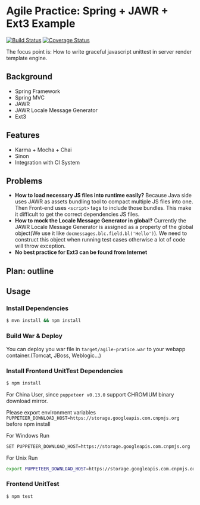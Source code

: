 # Agile Practice: Spring + JAWR + Ext3 Example

[![Build Status](https://travis-ci.org/aquariuslt/spring-jawr-ext.svg?branch=master)](https://travis-ci.org/aquariuslt/spring-jawr-ext)
[![Coverage Status](https://coveralls.io/repos/github/aquariuslt/spring-jawr-ext/badge.svg?branch=master)](https://coveralls.io/github/aquariuslt/spring-jawr-ext?branch=master)


The focus point is: How to write graceful javascript unittest in server render template engine.


## Background
- Spring Framework 
- Spring MVC
- JAWR
- JAWR Locale Message Generator
- Ext3

## Features
- Karma + Mocha + Chai
- Sinon
- Integration with CI System

## Problems
- **How to load necessary JS files into runtime easily?** Because Java side uses JAWR as assets bundling tool to compact multiple JS files into one. Then Front-end uses `<script>` tags to include those bundles. This make it difficult to get the correct dependencies JS files.
- **How to mock the Locale Message Generator in global?** Currently the JAWR Locale Message Generator is assigned as a property of the global object(We use it like `docmessages.blc.field.bl('Hello')`). We need to construct this object when running test cases otherwise a lot of code will throw exception.
- **No best practice for Ext3 can be found from Internet**

## Plan: outline


## Usage

### Install Dependencies
```bash
$ mvn install && npm install
```

### Build War & Deploy
You can deploy you war file in `target/agile-pratice.war` to your webapp container.(Tomcat, JBoss, Weblogic...)

### Install Frontend UnitTest Dependencies
```bash
$ npm install
```

For China User, since `puppeteer v0.13.0` support CHROMIUM binary download mirror.

Please export environment variables `PUPPETEER_DOWNLOAD_HOST=https://storage.googleapis.com.cnpmjs.org` before npm install

For Windows Run 

```bash
SET PUPPETEER_DOWNLOAD_HOST=https://storage.googleapis.com.cnpmjs.org
```

For Unix Run 
```bash
export PUPPETEER_DOWNLOAD_HOST=https://storage.googleapis.com.cnpmjs.org
```


### Frontend UnitTest
```bash
$ npm test
```



